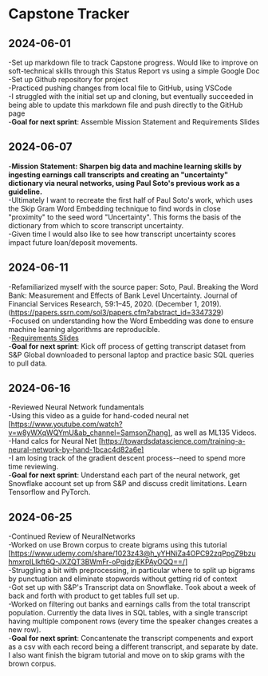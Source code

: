 # Capstone Tracker

## 2024-06-01
-Set up markdown file to track Capstone progress. Would like to improve on soft-technical skills through this Status Report vs using a simple Google Doc <br>
-Set up Github repository for project <br>
-Practiced pushing changes from local file to GitHub, using VSCode <br>
-I struggled with the initial set up and cloning, but eventually succeeded in being able to update this markdown file and push directly to the GitHub page <br>
-**Goal for next sprint**: Assemble Mission Statement and Requirements Slides <br>


## 2024-06-07
-**Mission Statement:  Sharpen big data and machine learning skills by ingesting earnings call transcripts and creating an "uncertainty" dictionary via neural networks, using Paul Soto's previous work as a guideline.** <br>
-Ultimately I want to recreate the first half of Paul Soto's work, which uses the Skip Gram Word Embedding technique to find words in close "proximity" to the seed word "Uncertainty". This forms the basis of the dictionary from which to score transcript uncertainty. <br>
-Given time I would also like to see how transcript uncertainty scores impact future loan/deposit movements.<br>

## 2024-06-11
-Refamiliarized myself with the source paper: Soto, Paul. Breaking the Word Bank: Measurement and Effects of Bank Level Uncertainty. Journal of Financial Services Research, 59:1–45, 2020. (December 1, 2019). (https://papers.ssrn.com/sol3/papers.cfm?abstract_id=3347329)<br>
-Focused on understanding how the Word Embedding was done to ensure machine learning algorithms are reproducible. <br>
-[Requirements Slides](https://docs.google.com/presentation/d/1kJGZvuGkIB1E4net2ipg81y3v-zn55AepvC93jrRlPs/edit#slide=id.p) <br>
-**Goal for next sprint**: Kick off process of getting transcript dataset from S&P Global downloaded to personal laptop and practice basic SQL queries to pull data.


## 2024-06-16
-Reviewed Neural Network fundamentals <br>
-Using this video as a guide for hand-coded neural net [https://www.youtube.com/watch?v=w8yWXqWQYmU&ab_channel=SamsonZhang], as well as ML135 Videos.<br>
-Hand calcs for Neural Net [https://towardsdatascience.com/training-a-neural-network-by-hand-1bcac4d82a6e]<br>
-I am losing track of the gradient descent process--need to spend more time reviewing.<br>
-**Goal for next sprint**: Understand each part of the neural network, get Snowflake account set up from S&P and discuss credit limitations. Learn Tensorflow and PyTorch.<br>


## 2024-06-25
-Continued Review of NeuralNetworks<br>
-Worked on use Brown corpus to create bigrams using this tutorial [https://www.udemy.com/share/1023z43@h_yYHNiZa4OPC92zqPpgZ9bzuhmxrpILIkft6Q-JXZQT3BWmFr-oPgjdzjEKPAyOQQ==/]<br>
-Struggling a bit with preprocessing, in particular where to split up bigrams by punctuation and eliminate stopwords without getting rid of context<br>
-Got set up with S&P's Transcript data on Snowflake. Took about a week of back and forth with product to get tables full set up.<br>
-Worked on filtering out banks and earnings calls from the total transcript population. Currently the data lives in SQL tables, with a single transcript having multiple component rows (every time the speaker changes creates a new row).<br>
-**Goal for next sprint**: Concantenate the transcript compenents and export as a csv with each record being a different transcript, and separate by date. I also want finish the bigram tutorial and move on to skip grams with the brown corpus.<br>